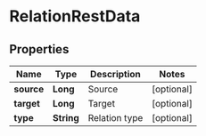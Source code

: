
# RelationRestData

## Properties
Name | Type | Description | Notes
------------ | ------------- | ------------- | -------------
**source** | **Long** | Source |  [optional]
**target** | **Long** | Target |  [optional]
**type** | **String** | Relation type |  [optional]




